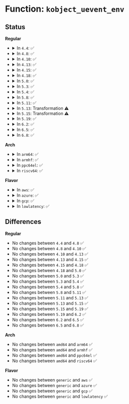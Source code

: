 # Function: <code>kobject_uevent_env</code>

## Status
<b>Regular</b>
<ul>
<li>
<details>
<summary>In <code>4.4</code>: ✅</summary>

```c
int kobject_uevent_env(struct kobject *kobj, enum kobject_action action, char **envp_ext);
```

**Collision:** Unique Global

**Inline:** No

**Transformation:** False

**Instances:**

```
In lib/kobject_uevent.c (ffffffff813ecad0)
Location: lib/kobject_uevent.c:164
Inline: False
Direct callers:
  - block/genhd.c:set_disk_ro
  - block/genhd.c:disk_check_events
  - lib/kobject.c:kobject_rename
  - lib/kobject.c:kobject_move
  - lib/kobject_uevent.c:kobject_uevent
  - drivers/video/backlight/backlight.c:backlight_generate_event
  - drivers/acpi/dock.c:dock_event
  - drivers/acpi/dock.c:dock_event
  - drivers/block/virtio_blk.c:virtblk_config_changed_work
  - drivers/scsi/scsi_lib.c:scsi_evt_thread
  - drivers/md/dm-uevent.c:dm_send_uevents
  - drivers/md/dm.c:dm_kobject_uevent
  - drivers/leds/led-triggers.c:led_trigger_set
  - drivers/extcon/extcon.c:extcon_update_state
```
**Symbols:**

```
ffffffff813ecad0-ffffffff813ed10b: kobject_uevent_env (STB_GLOBAL)
```
</details>
</li>
<li>
<details>
<summary>In <code>4.8</code>: ✅</summary>

```c
int kobject_uevent_env(struct kobject *kobj, enum kobject_action action, char **envp_ext);
```

**Collision:** Unique Global

**Inline:** No

**Transformation:** False

**Instances:**

```
In lib/kobject_uevent.c (ffffffff81432e80)
Location: lib/kobject_uevent.c:164
Inline: False
Direct callers:
  - block/genhd.c:disk_check_events
  - block/genhd.c:set_disk_ro
  - lib/kobject.c:kobject_move
  - lib/kobject.c:kobject_rename
  - lib/kobject_uevent.c:kobject_uevent
  - drivers/video/backlight/backlight.c:backlight_generate_event
  - drivers/acpi/dock.c:dock_event
  - drivers/acpi/dock.c:dock_event
  - drivers/block/virtio_blk.c:virtblk_config_changed_work
  - drivers/scsi/scsi_lib.c:scsi_evt_thread
  - drivers/md/dm-uevent.c:dm_send_uevents
  - drivers/md/dm.c:dm_kobject_uevent
  - drivers/leds/led-triggers.c:led_trigger_set
  - drivers/extcon/extcon.c:extcon_update_state
```
**Symbols:**

```
ffffffff81432e80-ffffffff81433512: kobject_uevent_env (STB_GLOBAL)
```
</details>
</li>
<li>
<details>
<summary>In <code>4.10</code>: ✅</summary>

```c
int kobject_uevent_env(struct kobject *kobj, enum kobject_action action, char **envp_ext);
```

**Collision:** Unique Global

**Inline:** No

**Transformation:** False

**Instances:**

```
In lib/kobject_uevent.c (ffffffff8144f0f0)
Location: lib/kobject_uevent.c:164
Inline: False
Direct callers:
  - block/genhd.c:disk_check_events
  - block/genhd.c:set_disk_ro
  - lib/kobject.c:kobject_move
  - lib/kobject.c:kobject_rename
  - lib/kobject_uevent.c:kobject_uevent
  - drivers/video/backlight/backlight.c:backlight_generate_event
  - drivers/acpi/dock.c:dock_event
  - drivers/acpi/dock.c:dock_event
  - drivers/scsi/scsi_lib.c:scsi_evt_thread
  - drivers/thermal/user_space.c:notify_user_space
  - drivers/md/dm-uevent.c:dm_send_uevents
  - drivers/md/dm.c:dm_kobject_uevent
  - drivers/leds/led-triggers.c:led_trigger_set
  - drivers/extcon/extcon.c:extcon_sync
```
**Symbols:**

```
ffffffff8144f0f0-ffffffff8144f782: kobject_uevent_env (STB_GLOBAL)
```
</details>
</li>
<li>
<details>
<summary>In <code>4.13</code>: ✅</summary>

```c
int kobject_uevent_env(struct kobject *kobj, enum kobject_action action, char **envp_ext);
```

**Collision:** Unique Global

**Inline:** No

**Transformation:** False

**Instances:**

```
In lib/kobject_uevent.c (ffffffff818ef330)
Location: lib/kobject_uevent.c:305
Inline: False
Direct callers:
  - block/genhd.c:disk_check_events
  - block/genhd.c:set_disk_ro
  - drivers/video/backlight/backlight.c:backlight_generate_event
  - drivers/acpi/dock.c:dock_event
  - drivers/acpi/dock.c:dock_event
  - drivers/block/xen-blkfront.c:blkback_changed
  - drivers/scsi/scsi_lib.c:scsi_evt_thread
  - drivers/thermal/user_space.c:notify_user_space
  - drivers/md/dm-uevent.c:dm_send_uevents
  - drivers/md/dm.c:dm_kobject_uevent
  - drivers/leds/led-triggers.c:led_trigger_set
  - drivers/extcon/extcon.c:extcon_sync
  - lib/kobject.c:kobject_move
  - lib/kobject.c:kobject_rename
  - lib/kobject_uevent.c:kobject_uevent
  - lib/kobject_uevent.c:kobject_synth_uevent
  - lib/kobject_uevent.c:kobject_synth_uevent
```
**Symbols:**

```
ffffffff818ef330-ffffffff818ef93f: kobject_uevent_env (STB_GLOBAL)
```
</details>
</li>
<li>
<details>
<summary>In <code>4.15</code>: ✅</summary>

```c
int kobject_uevent_env(struct kobject *kobj, enum kobject_action action, char **envp_ext);
```

**Collision:** Unique Global

**Inline:** No

**Transformation:** False

**Instances:**

```
In lib/kobject_uevent.c (ffffffff81975610)
Location: lib/kobject_uevent.c:384
Inline: False
Direct callers:
  - block/genhd.c:disk_check_events
  - block/genhd.c:set_disk_ro
  - drivers/video/backlight/backlight.c:backlight_generate_event
  - drivers/acpi/dock.c:dock_event
  - drivers/acpi/dock.c:dock_event
  - drivers/block/xen-blkfront.c:blkback_changed
  - drivers/scsi/scsi_lib.c:scsi_evt_thread
  - drivers/usb/phy/phy.c:usb_phy_notify_charger_work
  - drivers/thermal/user_space.c:notify_user_space
  - drivers/md/dm-uevent.c:dm_send_uevents
  - drivers/md/dm.c:dm_kobject_uevent
  - drivers/leds/led-triggers.c:led_trigger_set
  - drivers/extcon/extcon.c:extcon_sync
  - lib/kobject.c:kobject_move
  - lib/kobject.c:kobject_rename
  - lib/kobject_uevent.c:kobject_uevent
  - lib/kobject_uevent.c:kobject_synth_uevent
  - lib/kobject_uevent.c:kobject_synth_uevent
```
**Symbols:**

```
ffffffff81975610-ffffffff81975d7a: kobject_uevent_env (STB_GLOBAL)
```
</details>
</li>
<li>
<details>
<summary>In <code>4.18</code>: ✅</summary>

```c
int kobject_uevent_env(struct kobject *kobj, enum kobject_action action, char **envp_ext);
```

**Collision:** Unique Global

**Inline:** No

**Transformation:** False

**Instances:**

```
In lib/kobject_uevent.c (ffffffff819d1dc0)
Location: lib/kobject_uevent.c:454
Inline: False
Direct callers:
  - block/genhd.c:disk_check_events
  - block/genhd.c:set_disk_ro
  - drivers/pci/pci-driver.c:pci_uevent_ers
  - drivers/video/backlight/backlight.c:backlight_generate_event
  - drivers/acpi/scan.c:acpi_scan_is_offline
  - drivers/acpi/dock.c:dock_event
  - drivers/acpi/dock.c:dock_event
  - drivers/block/xen-blkfront.c:blkback_changed
  - drivers/scsi/scsi_lib.c:scsi_evt_thread
  - drivers/usb/phy/phy.c:usb_phy_notify_charger_work
  - drivers/thermal/user_space.c:notify_user_space
  - drivers/md/dm-uevent.c:dm_send_uevents
  - drivers/md/dm.c:dm_kobject_uevent
  - drivers/leds/led-triggers.c:led_trigger_set
  - drivers/extcon/extcon.c:extcon_sync
  - lib/kobject.c:kobject_move
  - lib/kobject.c:kobject_rename
  - lib/kobject_uevent.c:kobject_uevent
  - lib/kobject_uevent.c:kobject_synth_uevent
  - lib/kobject_uevent.c:kobject_synth_uevent
```
**Symbols:**

```
ffffffff819d1dc0-ffffffff819d2565: kobject_uevent_env (STB_GLOBAL)
```
</details>
</li>
<li>
<details>
<summary>In <code>5.0</code>: ✅</summary>

```c
int kobject_uevent_env(struct kobject *kobj, enum kobject_action action, char **envp_ext);
```

**Collision:** Unique Global

**Inline:** No

**Transformation:** False

**Instances:**

```
In lib/kobject_uevent.c (ffffffff81a0b160)
Location: lib/kobject_uevent.c:456
Inline: False
Direct callers:
  - block/genhd.c:disk_check_events
  - block/genhd.c:set_disk_ro
  - drivers/pwm/sysfs.c:export_store
  - drivers/pwm/sysfs.c:pwm_unexport_child
  - drivers/pci/pci-driver.c:pci_uevent_ers
  - drivers/video/backlight/backlight.c:backlight_generate_event
  - drivers/acpi/scan.c:acpi_scan_is_offline
  - drivers/acpi/dock.c:dock_event
  - drivers/acpi/dock.c:dock_event
  - drivers/block/xen-blkfront.c:blkback_changed
  - drivers/scsi/scsi_lib.c:scsi_evt_thread
  - drivers/usb/core/hub.c:port_event
  - drivers/usb/phy/phy.c:usb_phy_notify_charger_work
  - drivers/thermal/user_space.c:notify_user_space
  - drivers/md/dm-uevent.c:dm_send_uevents
  - drivers/md/dm.c:dm_kobject_uevent
  - drivers/leds/led-triggers.c:led_trigger_set
  - drivers/extcon/extcon.c:extcon_sync
  - lib/kobject.c:kobject_move
  - lib/kobject.c:kobject_rename
  - lib/kobject_uevent.c:kobject_uevent
  - lib/kobject_uevent.c:kobject_synth_uevent
  - lib/kobject_uevent.c:kobject_synth_uevent
```
**Symbols:**

```
ffffffff81a0b160-ffffffff81a0b912: kobject_uevent_env (STB_GLOBAL)
```
</details>
</li>
<li>
<details>
<summary>In <code>5.3</code>: ✅</summary>

```c
int kobject_uevent_env(struct kobject *kobj, enum kobject_action action, char **envp_ext);
```

**Collision:** Unique Global

**Inline:** No

**Transformation:** False

**Instances:**

```
In lib/kobject_uevent.c (ffffffff81a7ab40)
Location: lib/kobject_uevent.c:456
Inline: False
Direct callers:
  - block/genhd.c:disk_check_events
  - block/genhd.c:set_disk_ro
  - drivers/pwm/sysfs.c:export_store
  - drivers/pwm/sysfs.c:pwm_unexport_child
  - drivers/pci/pci-driver.c:pci_uevent_ers
  - drivers/video/backlight/backlight.c:backlight_generate_event
  - drivers/acpi/scan.c:acpi_scan_is_offline
  - drivers/acpi/dock.c:dock_event
  - drivers/acpi/dock.c:dock_event
  - drivers/block/xen-blkfront.c:blkfront_connect
  - drivers/scsi/scsi_lib.c:scsi_evt_thread
  - drivers/usb/core/hub.c:port_event
  - drivers/usb/core/hcd.c:hcd_died_work
  - drivers/usb/phy/phy.c:usb_phy_notify_charger_work
  - drivers/thermal/user_space.c:notify_user_space
  - drivers/md/dm-uevent.c:dm_send_uevents
  - drivers/md/dm.c:dm_kobject_uevent
  - drivers/leds/led-triggers.c:led_trigger_set
  - drivers/extcon/extcon.c:extcon_sync
  - lib/kobject.c:kobject_move
  - lib/kobject.c:kobject_rename
  - lib/kobject_uevent.c:kobject_uevent
  - lib/kobject_uevent.c:kobject_synth_uevent
  - lib/kobject_uevent.c:kobject_synth_uevent
```
**Symbols:**

```
ffffffff81a7ab40-ffffffff81a7b2f8: kobject_uevent_env (STB_GLOBAL)
```
</details>
</li>
<li>
<details>
<summary>In <code>5.4</code>: ✅</summary>

```c
int kobject_uevent_env(struct kobject *kobj, enum kobject_action action, char **envp_ext);
```

**Collision:** Unique Global

**Inline:** No

**Transformation:** False

**Instances:**

```
In lib/kobject_uevent.c (ffffffff81ab1ea0)
Location: lib/kobject_uevent.c:456
Inline: False
Direct callers:
  - block/genhd.c:disk_check_events
  - block/genhd.c:set_disk_ro
  - drivers/pwm/sysfs.c:export_store
  - drivers/pwm/sysfs.c:pwm_unexport_child
  - drivers/pci/pci-driver.c:pci_uevent_ers
  - drivers/video/backlight/backlight.c:backlight_generate_event
  - drivers/acpi/scan.c:acpi_scan_is_offline
  - drivers/acpi/dock.c:dock_event
  - drivers/acpi/dock.c:dock_event
  - drivers/block/xen-blkfront.c:blkfront_connect
  - drivers/scsi/scsi_lib.c:scsi_evt_thread
  - drivers/usb/core/hub.c:port_event
  - drivers/usb/core/hcd.c:hcd_died_work
  - drivers/usb/phy/phy.c:usb_phy_notify_charger_work
  - drivers/thermal/user_space.c:notify_user_space
  - drivers/md/dm-uevent.c:dm_send_uevents
  - drivers/md/dm.c:dm_kobject_uevent
  - drivers/leds/led-triggers.c:led_trigger_set
  - drivers/extcon/extcon.c:extcon_sync
  - lib/kobject.c:kobject_move
  - lib/kobject.c:kobject_rename
  - lib/kobject_uevent.c:kobject_uevent
  - lib/kobject_uevent.c:kobject_synth_uevent
  - lib/kobject_uevent.c:kobject_synth_uevent
```
**Symbols:**

```
ffffffff81ab1ea0-ffffffff81ab2658: kobject_uevent_env (STB_GLOBAL)
```
</details>
</li>
<li>
<details>
<summary>In <code>5.8</code>: ✅</summary>

```c
int kobject_uevent_env(struct kobject *kobj, enum kobject_action action, char **envp_ext);
```

**Collision:** Unique Global

**Inline:** No

**Transformation:** False

**Instances:**

```
In lib/kobject_uevent.c (ffffffff815ec5f0)
Location: lib/kobject_uevent.c:456
Inline: False
Direct callers:
  - block/genhd.c:disk_check_events
  - block/genhd.c:set_disk_ro
  - lib/kobject.c:kobject_move
  - lib/kobject.c:kobject_rename
  - lib/kobject_uevent.c:kobject_uevent
  - lib/kobject_uevent.c:kobject_synth_uevent
  - lib/kobject_uevent.c:kobject_synth_uevent
  - drivers/pwm/sysfs.c:pwm_unexport_child
  - drivers/pwm/sysfs.c:pwm_export_child
  - drivers/pci/pci-driver.c:pci_uevent_ers
  - drivers/video/backlight/backlight.c:backlight_device_set_brightness
  - drivers/acpi/scan.c:acpi_scan_is_offline
  - drivers/acpi/dock.c:dock_event
  - drivers/acpi/dock.c:dock_event
  - drivers/scsi/scsi_lib.c:scsi_evt_thread
  - drivers/ata/libata-acpi.c:ata_acpi_dev_uevent
  - drivers/ata/libata-acpi.c:ata_acpi_ap_uevent
  - drivers/usb/core/hub.c:port_over_current_notify
  - drivers/usb/core/hcd.c:hcd_died_work
  - drivers/usb/phy/phy.c:usb_phy_notify_charger_work
  - drivers/thermal/gov_user_space.c:notify_user_space
  - drivers/md/dm-uevent.c:dm_send_uevents
  - drivers/md/dm.c:dm_kobject_uevent
  - drivers/leds/led-triggers.c:led_trigger_set
```
**Symbols:**

```
ffffffff815ec5f0-ffffffff815eca9b: kobject_uevent_env (STB_GLOBAL)
```
</details>
</li>
<li>
<details>
<summary>In <code>5.11</code>: ✅</summary>

```c
int kobject_uevent_env(struct kobject *kobj, enum kobject_action action, char **envp_ext);
```

**Collision:** Unique Global

**Inline:** No

**Transformation:** False

**Instances:**

```
In lib/kobject_uevent.c (ffffffff81610dd0)
Location: lib/kobject_uevent.c:456
Inline: False
Direct callers:
  - block/genhd.c:disk_check_events
  - block/genhd.c:set_disk_ro
  - block/genhd.c:set_capacity_and_notify
  - lib/kobject.c:kobject_move
  - lib/kobject.c:kobject_rename
  - lib/kobject_uevent.c:kobject_uevent
  - lib/kobject_uevent.c:kobject_synth_uevent
  - lib/kobject_uevent.c:kobject_synth_uevent
  - drivers/pwm/sysfs.c:pwm_unexport_child
  - drivers/pwm/sysfs.c:pwm_export_child
  - drivers/pci/pci-driver.c:pci_uevent_ers
  - drivers/video/backlight/backlight.c:backlight_device_set_brightness
  - drivers/acpi/scan.c:acpi_scan_is_offline
  - drivers/acpi/dock.c:dock_event
  - drivers/acpi/dock.c:dock_event
  - drivers/scsi/scsi_lib.c:scsi_evt_thread
  - drivers/ata/libata-acpi.c:ata_acpi_dev_uevent
  - drivers/ata/libata-acpi.c:ata_acpi_ap_uevent
  - drivers/usb/core/hub.c:port_over_current_notify
  - drivers/usb/core/hcd.c:hcd_died_work
  - drivers/usb/phy/phy.c:usb_phy_notify_charger_work
  - drivers/thermal/gov_user_space.c:notify_user_space
  - drivers/md/dm-uevent.c:dm_send_uevents
  - drivers/md/dm.c:dm_kobject_uevent
  - drivers/leds/led-triggers.c:led_trigger_set
```
**Symbols:**

```
ffffffff81610dd0-ffffffff8161127b: kobject_uevent_env (STB_GLOBAL)
```
</details>
</li>
<li>
<details>
<summary>In <code>5.13</code>: Transformation ⚠️</summary>

```c
int kobject_uevent_env(struct kobject *kobj, enum kobject_action action, char **envp_ext);
```

**Collision:** Unique Global

**Inline:** No

**Transformation:** True

**Instances:**

```
In lib/kobject_uevent.c (0)
Location: lib/kobject_uevent.c:457
Inline: False
Direct callers:
  - block/genhd.c:disk_check_events
  - block/genhd.c:set_disk_ro
  - block/genhd.c:set_capacity_and_notify
  - lib/kobject.c:kobject_move
  - lib/kobject.c:kobject_rename
  - lib/kobject_uevent.c:kobject_uevent
  - lib/kobject_uevent.c:kobject_synth_uevent
  - lib/kobject_uevent.c:kobject_synth_uevent
  - drivers/pwm/sysfs.c:pwm_unexport_child
  - drivers/pwm/sysfs.c:pwm_export_child
  - drivers/pci/pci-driver.c:pci_uevent_ers
  - drivers/video/backlight/backlight.c:backlight_device_set_brightness
  - drivers/acpi/scan.c:acpi_scan_is_offline
  - drivers/acpi/dock.c:dock_event
  - drivers/acpi/dock.c:dock_event
  - drivers/scsi/scsi_lib.c:scsi_evt_thread
  - drivers/ata/libata-acpi.c:ata_acpi_dev_uevent
  - drivers/ata/libata-acpi.c:ata_acpi_ap_uevent
  - drivers/usb/core/hub.c:port_event
  - drivers/usb/core/hcd.c:hcd_died_work
  - drivers/usb/phy/phy.c:usb_phy_notify_charger_work
  - drivers/thermal/gov_user_space.c:notify_user_space
  - drivers/md/dm-uevent.c:dm_send_uevents
  - drivers/md/dm.c:dm_kobject_uevent
  - drivers/leds/led-triggers.c:led_trigger_set
```
**Symbols:**

```
ffffffff81be6ae4-ffffffff81be6afe: kobject_uevent_env.cold (STB_LOCAL)
ffffffff815f4440-ffffffff815f493c: kobject_uevent_env (STB_GLOBAL)
```
</details>
</li>
<li>
<details>
<summary>In <code>5.15</code>: Transformation ⚠️</summary>

```c
int kobject_uevent_env(struct kobject *kobj, enum kobject_action action, char **envp_ext);
```

**Collision:** Unique Global

**Inline:** No

**Transformation:** True

**Instances:**

```
In lib/kobject_uevent.c (0)
Location: lib/kobject_uevent.c:457
Inline: False
Direct callers:
  - block/genhd.c:set_disk_ro
  - block/genhd.c:set_capacity_and_notify
  - block/disk-events.c:disk_event_uevent
  - lib/kobject.c:kobject_move
  - lib/kobject.c:kobject_rename
  - lib/kobject_uevent.c:kobject_uevent
  - lib/kobject_uevent.c:kobject_synth_uevent
  - lib/kobject_uevent.c:kobject_synth_uevent
  - drivers/pwm/sysfs.c:pwm_unexport_child
  - drivers/pwm/sysfs.c:pwm_export_child
  - drivers/pci/pci-driver.c:pci_uevent_ers
  - drivers/video/backlight/backlight.c:backlight_device_set_brightness
  - drivers/acpi/scan.c:acpi_scan_is_offline
  - drivers/acpi/dock.c:dock_event
  - drivers/acpi/dock.c:dock_event
  - drivers/scsi/scsi_lib.c:scsi_evt_thread
  - drivers/ata/libata-acpi.c:ata_acpi_dev_uevent
  - drivers/ata/libata-acpi.c:ata_acpi_ap_uevent
  - drivers/usb/core/hub.c:port_event
  - drivers/usb/core/hcd.c:hcd_died_work
  - drivers/thermal/gov_user_space.c:notify_user_space
  - drivers/md/dm-uevent.c:dm_send_uevents
  - drivers/md/dm.c:dm_kobject_uevent
  - drivers/leds/led-triggers.c:led_trigger_set
```
**Symbols:**

```
ffffffff81cdf3d1-ffffffff81cdf3eb: kobject_uevent_env.cold (STB_LOCAL)
ffffffff816617b0-ffffffff81661d06: kobject_uevent_env (STB_GLOBAL)
```
</details>
</li>
<li>
<details>
<summary>In <code>5.19</code>: ✅</summary>

```c
int kobject_uevent_env(struct kobject *kobj, enum kobject_action action, char **envp_ext);
```

**Collision:** Unique Global

**Inline:** No

**Transformation:** False

**Instances:**

```
In lib/kobject_uevent.c (ffffffff8177b580)
Location: lib/kobject_uevent.c:457
Inline: False
Direct callers:
  - block/genhd.c:set_disk_ro
  - block/genhd.c:set_capacity_and_notify
  - block/disk-events.c:disk_event_uevent
  - lib/kobject.c:kobject_move
  - lib/kobject.c:kobject_rename
  - lib/kobject_uevent.c:kobject_uevent
  - lib/kobject_uevent.c:kobject_synth_uevent
  - lib/kobject_uevent.c:kobject_synth_uevent
  - drivers/pwm/sysfs.c:pwm_unexport_child
  - drivers/pwm/sysfs.c:pwm_export_child
  - drivers/pci/pci-driver.c:pci_uevent_ers
  - drivers/video/backlight/backlight.c:backlight_device_set_brightness
  - drivers/acpi/scan.c:acpi_scan_is_offline
  - drivers/acpi/dock.c:dock_event
  - drivers/acpi/dock.c:dock_event
  - drivers/scsi/scsi_lib.c:scsi_evt_thread
  - drivers/ata/libata-acpi.c:ata_acpi_dev_uevent
  - drivers/ata/libata-acpi.c:ata_acpi_ap_uevent
  - drivers/usb/core/hub.c:port_event
  - drivers/usb/core/hcd.c:hcd_died_work
  - drivers/hwmon/hwmon.c:hwmon_notify_event
  - drivers/thermal/gov_user_space.c:notify_user_space
  - drivers/md/dm-uevent.c:dm_send_uevents
  - drivers/md/dm.c:dm_kobject_uevent
  - drivers/leds/led-triggers.c:led_trigger_set
  - drivers/extcon/extcon.c:extcon_sync
```
**Symbols:**

```
ffffffff8177b580-ffffffff8177ba09: kobject_uevent_env (STB_GLOBAL)
```
</details>
</li>
<li>
<details>
<summary>In <code>6.2</code>: ✅</summary>

```c
int kobject_uevent_env(struct kobject *kobj, enum kobject_action action, char **envp_ext);
```

**Collision:** Unique Global

**Inline:** No

**Transformation:** False

**Instances:**

```
In lib/kobject_uevent.c (ffffffff820247c0)
Location: lib/kobject_uevent.c:457
Inline: False
Direct callers:
  - block/genhd.c:set_disk_ro
  - block/genhd.c:set_capacity_and_notify
  - block/disk-events.c:disk_event_uevent
  - drivers/pwm/sysfs.c:pwm_unexport_child
  - drivers/pwm/sysfs.c:pwm_export_child
  - drivers/pci/pci-driver.c:pci_uevent_ers
  - drivers/video/backlight/backlight.c:backlight_device_set_brightness
  - drivers/acpi/scan.c:acpi_scan_is_offline
  - drivers/acpi/dock.c:dock_event
  - drivers/acpi/dock.c:dock_event
  - drivers/scsi/scsi_lib.c:scsi_evt_thread
  - drivers/ata/libata-acpi.c:ata_acpi_dev_uevent
  - drivers/ata/libata-acpi.c:ata_acpi_ap_uevent
  - drivers/usb/core/hub.c:port_event
  - drivers/usb/core/hcd.c:hcd_died_work
  - drivers/hwmon/hwmon.c:hwmon_notify_event
  - drivers/thermal/gov_user_space.c:notify_user_space
  - drivers/md/dm-uevent.c:dm_send_uevents
  - drivers/md/dm.c:dm_kobject_uevent
  - drivers/leds/led-triggers.c:led_trigger_set
  - drivers/extcon/extcon.c:extcon_sync
  - lib/kobject.c:kobject_move
  - lib/kobject.c:kobject_rename
  - lib/kobject_uevent.c:kobject_uevent
  - lib/kobject_uevent.c:kobject_synth_uevent
  - lib/kobject_uevent.c:kobject_synth_uevent
```
**Symbols:**

```
ffffffff820247c0-ffffffff82024c4c: kobject_uevent_env (STB_GLOBAL)
```
</details>
</li>
<li>
<details>
<summary>In <code>6.5</code>: ✅</summary>

```c
int kobject_uevent_env(struct kobject *kobj, enum kobject_action action, char **envp_ext);
```

**Collision:** Unique Global

**Inline:** No

**Transformation:** False

**Instances:**

```
In lib/kobject_uevent.c (ffffffff820a48d0)
Location: lib/kobject_uevent.c:457
Inline: False
Direct callers:
  - block/genhd.c:set_disk_ro
  - block/genhd.c:set_capacity_and_notify
  - block/disk-events.c:disk_event_uevent
  - drivers/pwm/sysfs.c:pwm_unexport_child
  - drivers/pwm/sysfs.c:pwm_export_child
  - drivers/pci/pci-driver.c:pci_uevent_ers
  - drivers/video/backlight/backlight.c:backlight_device_set_brightness
  - drivers/acpi/scan.c:acpi_scan_is_offline
  - drivers/acpi/dock.c:dock_event
  - drivers/acpi/dock.c:dock_event
  - drivers/scsi/scsi_lib.c:scsi_evt_thread
  - drivers/ata/libata-acpi.c:ata_acpi_dev_uevent
  - drivers/ata/libata-acpi.c:ata_acpi_ap_uevent
  - drivers/usb/core/hub.c:port_event
  - drivers/usb/core/hcd.c:hcd_died_work
  - drivers/hwmon/hwmon.c:hwmon_notify_event
  - drivers/thermal/gov_user_space.c:notify_user_space
  - drivers/md/dm-uevent.c:dm_send_uevents
  - drivers/md/dm.c:dm_kobject_uevent
  - drivers/leds/led-triggers.c:led_trigger_set
  - drivers/extcon/extcon.c:extcon_sync
  - lib/kobject.c:kobject_move
  - lib/kobject.c:kobject_rename
  - lib/kobject_uevent.c:kobject_uevent
  - lib/kobject_uevent.c:kobject_synth_uevent
  - lib/kobject_uevent.c:kobject_synth_uevent
```
**Symbols:**

```
ffffffff820a48d0-ffffffff820a4d5e: kobject_uevent_env (STB_GLOBAL)
```
</details>
</li>
<li>
<details>
<summary>In <code>6.8</code>: ✅</summary>

```c
int kobject_uevent_env(struct kobject *kobj, enum kobject_action action, char **envp_ext);
```

**Collision:** Unique Global

**Inline:** No

**Transformation:** False

**Instances:**

```
In lib/kobject_uevent.c (ffffffff8217c9d0)
Location: lib/kobject_uevent.c:457
Inline: False
Direct callers:
  - block/genhd.c:set_disk_ro
  - block/genhd.c:set_capacity_and_notify
  - block/disk-events.c:disk_event_uevent
  - drivers/pwm/sysfs.c:pwm_unexport_child
  - drivers/pwm/sysfs.c:pwm_export_child
  - drivers/pci/pci-driver.c:pci_uevent_ers
  - drivers/video/backlight/backlight.c:backlight_device_set_brightness
  - drivers/acpi/scan.c:acpi_scan_is_offline
  - drivers/acpi/dock.c:dock_event
  - drivers/acpi/dock.c:dock_event
  - drivers/scsi/scsi_lib.c:scsi_evt_thread
  - drivers/ata/libata-acpi.c:ata_acpi_dev_uevent
  - drivers/ata/libata-acpi.c:ata_acpi_ap_uevent
  - drivers/gpu/drm/drm_sysfs.c:drm_sysfs_connector_property_event
  - drivers/gpu/drm/drm_sysfs.c:drm_sysfs_connector_hotplug_event
  - drivers/gpu/drm/drm_sysfs.c:drm_sysfs_hotplug_event
  - drivers/gpu/drm/drm_sysfs.c:drm_sysfs_lease_event
  - drivers/usb/core/hub.c:port_event
  - drivers/usb/core/hcd.c:hcd_died_work
  - drivers/hwmon/hwmon.c:hwmon_notify_event
  - drivers/thermal/gov_user_space.c:notify_user_space
  - drivers/md/dm-uevent.c:dm_send_uevents
  - drivers/md/dm.c:dm_kobject_uevent
  - drivers/leds/led-triggers.c:led_trigger_set
  - drivers/extcon/extcon.c:extcon_sync
  - lib/kobject.c:kobject_move
  - lib/kobject.c:kobject_rename
  - lib/kobject_uevent.c:kobject_uevent
  - lib/kobject_uevent.c:kobject_synth_uevent
  - lib/kobject_uevent.c:kobject_synth_uevent
```
**Symbols:**

```
ffffffff8217c9d0-ffffffff8217ce8d: kobject_uevent_env (STB_GLOBAL)
```
</details>
</li>
</ul>
<b>Arch</b>
<ul>
<li>
<details>
<summary>In <code>arm64</code>: ✅</summary>

```c
int kobject_uevent_env(struct kobject *kobj, enum kobject_action action, char **envp_ext);
```

**Collision:** Unique Global

**Inline:** No

**Transformation:** False

**Instances:**

```
In lib/kobject_uevent.c (ffff800010d8c068)
Location: lib/kobject_uevent.c:456
Inline: False
Direct callers:
  - block/genhd.c:disk_check_events
  - block/genhd.c:disk_check_events
  - block/genhd.c:set_disk_ro
  - drivers/pwm/sysfs.c:export_store
  - drivers/pwm/sysfs.c:pwm_unexport_child
  - drivers/pci/pci-driver.c:pci_uevent_ers
  - drivers/video/backlight/backlight.c:backlight_generate_event
  - drivers/acpi/scan.c:acpi_scan_is_offline
  - drivers/acpi/dock.c:dock_event
  - drivers/acpi/dock.c:dock_event
  - drivers/block/xen-blkfront.c:blkfront_connect
  - drivers/scsi/scsi_lib.c:scsi_evt_thread
  - drivers/usb/core/hub.c:port_event
  - drivers/usb/core/hcd.c:hcd_died_work
  - drivers/usb/phy/phy.c:usb_phy_notify_charger_work
  - drivers/thermal/user_space.c:notify_user_space
  - drivers/md/dm-uevent.c:dm_send_uevents
  - drivers/md/dm.c:dm_kobject_uevent
  - drivers/leds/led-triggers.c:led_trigger_set
  - drivers/extcon/extcon.c:extcon_sync
  - lib/kobject.c:kobject_move
  - lib/kobject.c:kobject_rename
  - lib/kobject_uevent.c:kobject_uevent
  - lib/kobject_uevent.c:kobject_synth_uevent
  - lib/kobject_uevent.c:kobject_synth_uevent
```
**Symbols:**

```
ffff800010d8c068-ffff800010d8c7d8: kobject_uevent_env (STB_GLOBAL)
```
</details>
</li>
<li>
<details>
<summary>In <code>armhf</code>: ✅</summary>

```c
int kobject_uevent_env(struct kobject *kobj, enum kobject_action action, char **envp_ext);
```

**Collision:** Unique Global

**Inline:** No

**Transformation:** False

**Instances:**

```
In lib/kobject_uevent.c (c0e863f0)
Location: lib/kobject_uevent.c:456
Inline: False
Direct callers:
  - block/genhd.c:disk_check_events
  - block/genhd.c:set_disk_ro
  - drivers/pwm/sysfs.c:export_store
  - drivers/pwm/sysfs.c:pwm_unexport_child
  - drivers/pci/pci-driver.c:pci_uevent_ers
  - drivers/video/backlight/backlight.c:backlight_generate_event
  - drivers/scsi/scsi_lib.c:scsi_evt_thread
  - drivers/usb/core/hub.c:port_event
  - drivers/usb/core/hcd.c:hcd_died_work
  - drivers/usb/phy/phy.c:usb_phy_notify_charger_work
  - drivers/thermal/user_space.c:notify_user_space
  - drivers/md/dm-uevent.c:dm_send_uevents
  - drivers/md/dm.c:dm_kobject_uevent
  - drivers/leds/led-triggers.c:led_trigger_set
  - lib/kobject.c:kobject_move
  - lib/kobject.c:kobject_rename
  - lib/kobject_uevent.c:kobject_uevent
  - lib/kobject_uevent.c:kobject_synth_uevent
  - lib/kobject_uevent.c:kobject_synth_uevent
```
**Symbols:**

```
c0e863f0-c0e86bb8: kobject_uevent_env (STB_GLOBAL)
```
</details>
</li>
<li>
<details>
<summary>In <code>ppc64el</code>: ✅</summary>

```c
int kobject_uevent_env(struct kobject *kobj, enum kobject_action action, char **envp_ext);
```

**Collision:** Unique Global

**Inline:** No

**Transformation:** False

**Instances:**

```
In lib/kobject_uevent.c (c000000000ecdec0)
Location: lib/kobject_uevent.c:456
Inline: False
Direct callers:
  - block/genhd.c:disk_check_events
  - block/genhd.c:set_disk_ro
  - drivers/pwm/sysfs.c:export_store
  - drivers/pwm/sysfs.c:pwm_unexport_child
  - drivers/pci/pci-driver.c:pci_uevent_ers
  - drivers/video/backlight/backlight.c:backlight_generate_event
  - drivers/scsi/scsi_lib.c:scsi_evt_thread
  - drivers/usb/core/hub.c:port_event
  - drivers/usb/core/hcd.c:hcd_died_work
  - drivers/usb/phy/phy.c:usb_phy_notify_charger_work
  - drivers/thermal/user_space.c:notify_user_space
  - drivers/md/dm-uevent.c:dm_send_uevents
  - drivers/md/dm.c:dm_kobject_uevent
  - drivers/leds/led-triggers.c:led_trigger_set
  - lib/kobject.c:kobject_move
  - lib/kobject.c:kobject_rename
  - lib/kobject_uevent.c:kobject_uevent
  - lib/kobject_uevent.c:kobject_synth_uevent
  - lib/kobject_uevent.c:kobject_synth_uevent
```
**Symbols:**

```
c000000000ecdec0-c000000000ece8f0: kobject_uevent_env (STB_GLOBAL)
```
</details>
</li>
<li>
<details>
<summary>In <code>riscv64</code>: ✅</summary>

```c
int kobject_uevent_env(struct kobject *kobj, enum kobject_action action, char **envp_ext);
```

**Collision:** Unique Global

**Inline:** No

**Transformation:** False

**Instances:**

```
In lib/kobject_uevent.c (ffffffe0008b52d2)
Location: lib/kobject_uevent.c:456
Inline: False
Direct callers:
  - block/genhd.c:disk_check_events
  - block/genhd.c:set_disk_ro
  - drivers/pwm/sysfs.c:export_store
  - drivers/pwm/sysfs.c:pwm_unexport_child
  - drivers/pci/pci-driver.c:pci_uevent_ers
  - drivers/scsi/scsi_lib.c:scsi_evt_thread
  - drivers/usb/core/hub.c:port_event
  - drivers/usb/core/hcd.c:hcd_died_work
  - drivers/usb/phy/phy.c:usb_phy_notify_charger_work
  - drivers/thermal/user_space.c:notify_user_space
  - drivers/md/dm-uevent.c:dm_send_uevents
  - drivers/md/dm.c:dm_kobject_uevent
  - drivers/leds/led-triggers.c:led_trigger_set
  - lib/kobject.c:kobject_move
  - lib/kobject.c:kobject_rename
  - lib/kobject_uevent.c:kobject_uevent
  - lib/kobject_uevent.c:kobject_synth_uevent
  - lib/kobject_uevent.c:kobject_synth_uevent
```
**Symbols:**

```
ffffffe0008b52d2-ffffffe0008b5980: kobject_uevent_env (STB_GLOBAL)
```
</details>
</li>
</ul>
<b>Flavor</b>
<ul>
<li>
<details>
<summary>In <code>aws</code>: ✅</summary>

```c
int kobject_uevent_env(struct kobject *kobj, enum kobject_action action, char **envp_ext);
```

**Collision:** Unique Global

**Inline:** No

**Transformation:** False

**Instances:**

```
In lib/kobject_uevent.c (ffffffff81a50cf0)
Location: lib/kobject_uevent.c:456
Inline: False
Direct callers:
  - block/genhd.c:disk_check_events
  - block/genhd.c:set_disk_ro
  - drivers/pwm/sysfs.c:export_store
  - drivers/pwm/sysfs.c:pwm_unexport_child
  - drivers/pci/pci-driver.c:pci_uevent_ers
  - drivers/video/backlight/backlight.c:backlight_generate_event
  - drivers/acpi/scan.c:acpi_scan_is_offline
  - drivers/block/xen-blkfront.c:blkfront_connect
  - drivers/scsi/scsi_lib.c:scsi_evt_thread
  - drivers/nvme/host/core.c:nvme_async_event_work
  - drivers/usb/core/hub.c:port_event
  - drivers/usb/core/hcd.c:hcd_died_work
  - drivers/usb/phy/phy.c:usb_phy_notify_charger_work
  - drivers/thermal/user_space.c:notify_user_space
  - drivers/md/dm-uevent.c:dm_send_uevents
  - drivers/md/dm.c:dm_kobject_uevent
  - drivers/leds/led-triggers.c:led_trigger_set
  - drivers/extcon/extcon.c:extcon_sync
  - lib/kobject.c:kobject_move
  - lib/kobject.c:kobject_rename
  - lib/kobject_uevent.c:kobject_uevent
  - lib/kobject_uevent.c:kobject_synth_uevent
  - lib/kobject_uevent.c:kobject_synth_uevent
```
**Symbols:**

```
ffffffff81a50cf0-ffffffff81a514a8: kobject_uevent_env (STB_GLOBAL)
```
</details>
</li>
<li>
<details>
<summary>In <code>azure</code>: ✅</summary>

```c
int kobject_uevent_env(struct kobject *kobj, enum kobject_action action, char **envp_ext);
```

**Collision:** Unique Global

**Inline:** No

**Transformation:** False

**Instances:**

```
In lib/kobject_uevent.c (ffffffff81a0ddf0)
Location: lib/kobject_uevent.c:456
Inline: False
Direct callers:
  - block/genhd.c:disk_check_events
  - block/genhd.c:set_disk_ro
  - drivers/pci/pci-driver.c:pci_uevent_ers
  - drivers/video/backlight/backlight.c:backlight_generate_event
  - drivers/acpi/scan.c:acpi_scan_is_offline
  - drivers/scsi/scsi_lib.c:scsi_evt_thread
  - drivers/nvme/host/core.c:nvme_async_event_work
  - drivers/usb/core/hub.c:port_event
  - drivers/usb/core/hcd.c:hcd_died_work
  - drivers/thermal/user_space.c:notify_user_space
  - drivers/md/dm-uevent.c:dm_send_uevents
  - drivers/md/dm.c:dm_kobject_uevent
  - drivers/leds/led-triggers.c:led_trigger_set
  - lib/kobject.c:kobject_move
  - lib/kobject.c:kobject_rename
  - lib/kobject_uevent.c:kobject_uevent
  - lib/kobject_uevent.c:kobject_synth_uevent
  - lib/kobject_uevent.c:kobject_synth_uevent
```
**Symbols:**

```
ffffffff81a0ddf0-ffffffff81a0e5a8: kobject_uevent_env (STB_GLOBAL)
```
</details>
</li>
<li>
<details>
<summary>In <code>gcp</code>: ✅</summary>

```c
int kobject_uevent_env(struct kobject *kobj, enum kobject_action action, char **envp_ext);
```

**Collision:** Unique Global

**Inline:** No

**Transformation:** False

**Instances:**

```
In lib/kobject_uevent.c (ffffffff81abd0e0)
Location: lib/kobject_uevent.c:456
Inline: False
Direct callers:
  - block/genhd.c:disk_check_events
  - block/genhd.c:set_disk_ro
  - drivers/pwm/sysfs.c:export_store
  - drivers/pwm/sysfs.c:pwm_unexport_child
  - drivers/pci/pci-driver.c:pci_uevent_ers
  - drivers/video/backlight/backlight.c:backlight_generate_event
  - drivers/acpi/scan.c:acpi_scan_is_offline
  - drivers/acpi/dock.c:dock_event
  - drivers/acpi/dock.c:dock_event
  - drivers/block/xen-blkfront.c:blkfront_connect
  - drivers/scsi/scsi_lib.c:scsi_evt_thread
  - drivers/usb/core/hub.c:port_event
  - drivers/usb/core/hcd.c:hcd_died_work
  - drivers/usb/phy/phy.c:usb_phy_notify_charger_work
  - drivers/thermal/user_space.c:notify_user_space
  - drivers/md/dm-uevent.c:dm_send_uevents
  - drivers/md/dm.c:dm_kobject_uevent
  - drivers/leds/led-triggers.c:led_trigger_set
  - drivers/extcon/extcon.c:extcon_sync
  - lib/kobject.c:kobject_move
  - lib/kobject.c:kobject_rename
  - lib/kobject_uevent.c:kobject_uevent
  - lib/kobject_uevent.c:kobject_synth_uevent
  - lib/kobject_uevent.c:kobject_synth_uevent
```
**Symbols:**

```
ffffffff81abd0e0-ffffffff81abd898: kobject_uevent_env (STB_GLOBAL)
```
</details>
</li>
<li>
<details>
<summary>In <code>lowlatency</code>: ✅</summary>

```c
int kobject_uevent_env(struct kobject *kobj, enum kobject_action action, char **envp_ext);
```

**Collision:** Unique Global

**Inline:** No

**Transformation:** False

**Instances:**

```
In lib/kobject_uevent.c (ffffffff81ac9560)
Location: lib/kobject_uevent.c:456
Inline: False
Direct callers:
  - block/genhd.c:disk_check_events
  - block/genhd.c:set_disk_ro
  - drivers/pwm/sysfs.c:export_store
  - drivers/pwm/sysfs.c:pwm_unexport_child
  - drivers/pci/pci-driver.c:pci_uevent_ers
  - drivers/video/backlight/backlight.c:backlight_generate_event
  - drivers/acpi/scan.c:acpi_scan_is_offline
  - drivers/acpi/dock.c:dock_event
  - drivers/acpi/dock.c:dock_event
  - drivers/block/xen-blkfront.c:blkfront_connect
  - drivers/scsi/scsi_lib.c:scsi_evt_thread
  - drivers/usb/core/hub.c:port_event
  - drivers/usb/core/hcd.c:hcd_died_work
  - drivers/usb/phy/phy.c:usb_phy_notify_charger_work
  - drivers/thermal/user_space.c:notify_user_space
  - drivers/md/dm-uevent.c:dm_send_uevents
  - drivers/md/dm.c:dm_kobject_uevent
  - drivers/leds/led-triggers.c:led_trigger_set
  - drivers/extcon/extcon.c:extcon_sync
  - lib/kobject.c:kobject_move
  - lib/kobject.c:kobject_rename
  - lib/kobject_uevent.c:kobject_uevent
  - lib/kobject_uevent.c:kobject_synth_uevent
  - lib/kobject_uevent.c:kobject_synth_uevent
```
**Symbols:**

```
ffffffff81ac9560-ffffffff81ac9d18: kobject_uevent_env (STB_GLOBAL)
```
</details>
</li>
</ul>

## Differences
<b>Regular</b>
<ul>
<li>
No changes between <code>4.4</code> and <code>4.8</code> ✅
</li>
<li>
No changes between <code>4.8</code> and <code>4.10</code> ✅
</li>
<li>
No changes between <code>4.10</code> and <code>4.13</code> ✅
</li>
<li>
No changes between <code>4.13</code> and <code>4.15</code> ✅
</li>
<li>
No changes between <code>4.15</code> and <code>4.18</code> ✅
</li>
<li>
No changes between <code>4.18</code> and <code>5.0</code> ✅
</li>
<li>
No changes between <code>5.0</code> and <code>5.3</code> ✅
</li>
<li>
No changes between <code>5.3</code> and <code>5.4</code> ✅
</li>
<li>
No changes between <code>5.4</code> and <code>5.8</code> ✅
</li>
<li>
No changes between <code>5.8</code> and <code>5.11</code> ✅
</li>
<li>
No changes between <code>5.11</code> and <code>5.13</code> ✅
</li>
<li>
No changes between <code>5.13</code> and <code>5.15</code> ✅
</li>
<li>
No changes between <code>5.15</code> and <code>5.19</code> ✅
</li>
<li>
No changes between <code>5.19</code> and <code>6.2</code> ✅
</li>
<li>
No changes between <code>6.2</code> and <code>6.5</code> ✅
</li>
<li>
No changes between <code>6.5</code> and <code>6.8</code> ✅
</li>
</ul>
<b>Arch</b>
<ul>
<li>
No changes between <code>amd64</code> and <code>arm64</code> ✅
</li>
<li>
No changes between <code>amd64</code> and <code>armhf</code> ✅
</li>
<li>
No changes between <code>amd64</code> and <code>ppc64el</code> ✅
</li>
<li>
No changes between <code>amd64</code> and <code>riscv64</code> ✅
</li>
</ul>
<b>Flavor</b>
<ul>
<li>
No changes between <code>generic</code> and <code>aws</code> ✅
</li>
<li>
No changes between <code>generic</code> and <code>azure</code> ✅
</li>
<li>
No changes between <code>generic</code> and <code>gcp</code> ✅
</li>
<li>
No changes between <code>generic</code> and <code>lowlatency</code> ✅
</li>
</ul>
